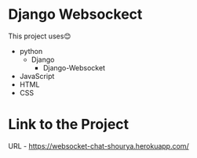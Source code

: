 # Django Websockect
This project uses😊

* python
    * Django
        * Django-Websocket
* JavaScript
* HTML
* CSS

# Link to the Project
URL - https://websocket-chat-shourya.herokuapp.com/


